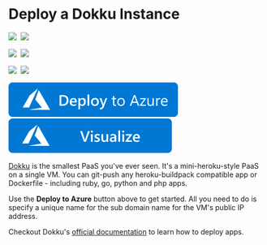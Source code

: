 # Deploy a Dokku Instance

<IMG SRC="https://azurequickstartsservice.blob.core.windows.net/badges/dokku-vm/PublicLastTestDate.svg" />&nbsp;
<IMG SRC="https://azurequickstartsservice.blob.core.windows.net/badges/dokku-vm/PublicDeployment.svg" />&nbsp;

<IMG SRC="https://azurequickstartsservice.blob.core.windows.net/badges/dokku-vm/FairfaxLastTestDate.svg" />&nbsp;
<IMG SRC="https://azurequickstartsservice.blob.core.windows.net/badges/dokku-vm/FairfaxDeployment.svg" />&nbsp;

<IMG SRC="https://azurequickstartsservice.blob.core.windows.net/badges/dokku-vm/BestPracticeResult.svg" />&nbsp;
<IMG SRC="https://azurequickstartsservice.blob.core.windows.net/badges/dokku-vm/CredScanResult.svg" />&nbsp;

[![Deploy to Azure](https://raw.githubusercontent.com/Azure/azure-quickstart-templates/master/1-CONTRIBUTION-GUIDE/images/deploytoazure.svg?sanitize=true)](https://portal.azure.com/#create/Microsoft.Template/uri/https%3A%2F%2Fraw.githubusercontent.com%2FAzure%2Fazure-quickstart-templates%2Fmaster%2Fdokku-vm%2Fazuredeploy.json)
<a href="http://armviz.io/#/?load=https%3A%2F%2Fraw.githubusercontent.com%2FAzure%2Fazure-quickstart-templates%2Fmaster%2Fdokku-vm%2Fazuredeploy.json" target="_blank">
    <img src="https://raw.githubusercontent.com/Azure/azure-quickstart-templates/master/1-CONTRIBUTION-GUIDE/images/visualizebutton.svg?sanitize=true"/>
</a>

[Dokku](http://progrium.viewdocs.io/dokku/) is the smallest PaaS you've ever seen. It's a mini-heroku-style PaaS on a single VM. You can git-push any heroku-buildpack compatible app or Dockerfile - including ruby, go, python and php apps. 

Use the **Deploy to Azure** button above to get started. All you need to do is specify a unique name for the sub domain name for the VM's public IP address.

Checkout Dokku's [official documentation](http://progrium.viewdocs.io/dokku/application-deployment/) to learn how to deploy apps.

